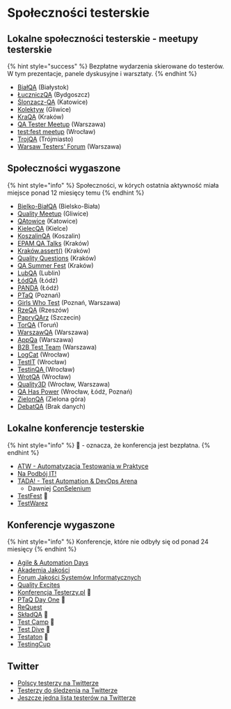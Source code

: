 # Społeczności testerskie

## Lokalne społeczności testerskie - meetupy testerskie

{% hint style="success" %}
Bezpłatne wydarzenia skierowane do testerów. W tym prezentacje, panele dyskusyjne i warsztaty.
{% endhint %}

* [BiałQA](https://www.facebook.com/groups/BialQA/) (Białystok)
* [ŁuczniczQA](https://www.meetup.com/luczniczqa/) (Bydgoszcz)
* [Ślonzacz-QA](https://www.facebook.com/slonzaczqa/) (Katowice)
* [Kolektyw](https://kolektyw-gliwice.pl/) (Gliwice)
* [KraQA](https://www.meetup.com/KraQA-pl/) (Kraków)
* [QA Tester Meetup](https://app.evenea.pl/event/qatesterwwa/) (Warszawa)
* [test:fest meetup](https://www.meetup.com/test-fest/) (Wrocław)
* [TrojQA](https://www.facebook.com/trojqa/) (Trójmiasto)
* [Warsaw Testers' Forum](https://app.evenea.pl/event/wtf-1/) (Warszawa)

## Społeczności wygaszone

{% hint style="info" %}
Społeczności, w kórych ostatnia aktywność miała miejsce ponad 12 miesięcy temu
{% endhint %}

* [Bielko-BiałQA](https://www.facebook.com/groups/2562108134001630/) (Bielsko-Biała)
* [Quality Meetup](https://www.meetup.com/Quality-Meetup/) (Gliwice)
* [QAtowice](https://crossweb.pl/en/event-series/qatowice-meetup/) (Katowice)
* [KielecQA](https://www.facebook.com/kielecqa/) (Kielce)
* [KoszalinQA](https://www.meetup.com/en-AU/KoszalinQA) (Koszalin)
* [EPAM QA Talks](https://www.facebook.com/Epam.Poland/) (Kraków)
* [Kraków.assert()](https://www.meetup.com/pl-PL/krakow-assert/) (Kraków)
* [Quality Questions](https://www.meetup.com/High-Quality-Code-Fans/) (Kraków)
* [QA Summer Fest](https://www.facebook.com/miquido/) (Kraków)
* [LubQA](https://www.facebook.com/LubQA/) (Lublin)
* [ŁódQA](https://www.facebook.com/LodQA/) (Łódź)
* [PANDA](https://www.meetup.com/panda-meetup/) (Łódź)
* [PTaQ](https://www.facebook.com/PTaQGroup/) (Poznań)
* [Girls Who Test](https://www.facebook.com/girls.who.test/) (Poznań, Warszawa)
* [RzeQA](https://www.facebook.com/rzeqa/) (Rzeszów)
* [PapryQArz](https://www.facebook.com/papryQArz/) (Szczecin)
* [TorQA](https://www.facebook.com/torqatorun/) (Toruń)
* [WarszawQA](https://www.facebook.com/WarszawQA) (Warszawa)
* [AppQa](https://www.facebook.com/AppQaMeetup/) (Warszawa)
* [B2B Test Team](https://www.meetup.com/B2B-Test-Team/) (Warszawa)
* [LogCat](https://www.facebook.com/LogCatMeetup/) (Wrocław)
* [TestIT](https://www.meetup.com/TestIT-testing-meetup/) (Wrocław)
* [TestinQA ](https://www.facebook.com/testinqa/)(Wrocław)
* [WrotQA](https://www.facebook.com/WrotQA/) (Wrocław)
* [Quality3D](https://www.facebook.com/SjsiOrg/) (Wrocław, Warszawa)
* [QA Has Power](https://www.facebook.com/StxNext/) (Wrocław, Łódź, Poznań)
* [ZielonQA](https://www.facebook.com/globallogicpoland) (Zielona góra)
* [DebatQA](https://www.facebook.com/DebatQA/) (Brak danych)

## Lokalne konferencje testerskie

{% hint style="info" %}
🙋 - oznacza, że konferencja jest bezpłatna.
{% endhint %}

* [ATW - Automatyzacja Testowania w Praktyce](https://atwpraktyce.pl/)
* [Na Podbój IT!](https://podboj.it/)
* [TADA! - Test Automation & DevOps Arena](https://tada-conf.pl/)
   * Dawniej [ConSelenium](http://conselenium.pl/)
* [TestFest](https://testfest.pl/) 🙋
* [TestWarez](https://testwarez.pl)

## Konferencje wygaszone

{% hint style="info" %}
Konferencje, które nie odbyły się od ponad 24 miesięcy
{% endhint %}

* [Agile & Automation Days](https://aadays.pl/)
* [Akademia Jakości](http://successpoint.pl/)
* [Forum Jakości Systemów Informatycznych](https://www.computerworld.pl/)
* [Quality Excites](https://www.qualityexcites.pl)
* [Konferencja Testerzy.pl](http://konferencja.testerzy.pl/) 🙋
* [PTaQ Day One](http://dayone.ptaq.org/) 🙋
* [ReQuest](https://request.pl)
* [SkładQA](http://kraqa.pl/) 🙋
* [Test Camp](https://testcamp.pl/) 🙋
* [Test Dive](http://www.testdive.pl/) 🙋
* [Testaton](http://testaton.pl/) 🙋
* [TestingCup](http://testingcup.pl/)

## Twitter

* [Polscy testerzy na Twitterze](https://twitter.com/PWicherski/lists/polscy-testerzy)
* [Testerzy do śledzenia na Twitterze](https://twitter.com/kinofrost/lists/testers-to-follow)
* [Jeszcze jedna lista testerów na Twitterze](https://twitter.com/SheyMouse/lists/test-tweeps)
